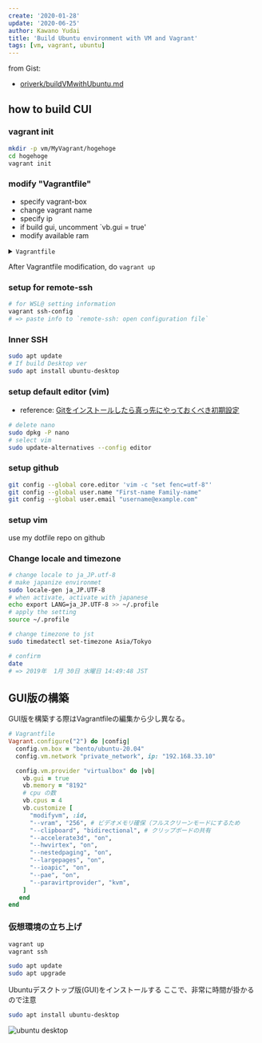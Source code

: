 ```yaml
---
create: '2020-01-28'
update: '2020-06-25'
author: Kawano Yudai
title: 'Build Ubuntu environment with VM and Vagrant'
tags: [vm, vagrant, ubuntu]
---
```


from Gist: 
- [ oriverk/buildVMwithUbuntu.md](https://gist.github.com/oriverk/34a82751aa11ea19d5b74a0a442cfa2f)

## how to build CUI
### vagrant init
```sh
mkdir -p vm/MyVagrant/hogehoge
cd hogehoge
vagrant init
```

### modify "Vagrantfile"
- specify vagrant-box
- change vagrant name
- specify ip
- if build gui, uncomment `vb.gui = true'
- modify available ram

<details><summary><code>Vagrantfile</code></summary><div>

```rb
# -*- mode: ruby -*-
# vi: set ft=ruby :

# All Vagrant configuration is done below. The "2" in Vagrant.configure
# configures the configuration version (we support older styles for
# backwards compatibility). Please don't change it unless you know what
# you're doing.
Vagrant.configure("2") do |config|
  # The most common configuration options are documented and commented below.
  # For a complete reference, please see the online documentation at
  # https://docs.vagrantup.com.

  # Every Vagrant development environment requires a box. You can search for
  # boxes at https://vagrantcloud.com/search.
  config.vm.box = "bento/ubuntu-20.04"
  
  # vagrant name
  config.vm.define "hogehoge"

  # Disable automatic box update checking. If you disable this, then
  # boxes will only be checked for updates when the user runs
  # `vagrant box outdated`. This is not recommended.
  # config.vm.box_check_update = false

  # Create a forwarded port mapping which allows access to a specific port
  # within the machine from a port on the host machine. In the example below,
  # accessing "localhost:8080" will access port 80 on the guest machine.
  # NOTE: This will enable public access to the opened port
  # config.vm.network "forwarded_port", guest: 80, host: 8080

  # Create a forwarded port mapping which allows access to a specific port
  # within the machine from a port on the host machine and only allow access
  # via 127.0.0.1 to disable public access
  # config.vm.network "forwarded_port", guest: 80, host: 8080, host_ip: "127.0.0.1"

  # Create a private network, which allows host-only access to the machine
  # using a specific IP.
    config.vm.network "private_network", ip: "192.168.33.10"

  # Create a public network, which generally matched to bridged network.
  # Bridged networks make the machine appear as another physical device on
  # your network.
  # config.vm.network "public_network"

  # Share an additional folder to the guest VM. The first argument is
  # the path on the host to the actual folder. The second argument is
  # the path on the guest to mount the folder. And the optional third
  # argument is a set of non-required options.
  # config.vm.synced_folder "../data", "/vagrant_data"

  # Provider-specific configuration so you can fine-tune various
  # backing providers for Vagrant. These expose provider-specific options.
  # Example for VirtualBox:
  #
   config.vm.provider "virtualbox" do |vb|
  #   # Display the VirtualBox GUI when booting the machine
  #   vb.gui = true
  #
  #   # Customize the amount of memory on the VM:
    vb.memory = "8192"
    end
  #
  # View the documentation for the provider you are using for more
  # information on available options.

  # Enable provisioning with a shell script. Additional provisioners such as
  # Puppet, Chef, Ansible, Salt, and Docker are also available. Please see the
  # documentation for more information about their specific syntax and use.
  # config.vm.provision "shell", inline: <<-SHELL
  #   apt-get update
  #   apt-get install -y apache2
  # SHELL
end
```

</div></details>

After Vagrantfile modification, do `vagrant up`

### setup for remote-ssh
```sh
# for WSL@ setting information
vagrant ssh-config
# => paste info to `remote-ssh: open configuration file`
```

### Inner SSH
```sh
sudo apt update
# If build Desktop ver
sudo apt install ubuntu-desktop
```

### setup default editor (vim)
- reference: [Gitをインストールしたら真っ先にやっておくべき初期設定](https://qiita.com/wnoguchi/items/f7358a227dfe2640cce3)

```sh
# delete nano
sudo dpkg -P nano
# select vim
sudo update-alternatives --config editor
```

### setup github
```sh
git config --global core.editor 'vim -c "set fenc=utf-8"'
git config --global user.name "First-name Family-name"
git config --global user.email "username@example.com"
```

### setup vim
use my dotfile repo on github

### Change locale and timezone
```sh
# change locale to ja_JP.utf-8
# make japanize environmet
sudo locale-gen ja_JP.UTF-8
# when activate, activate with japanese
echo export LANG=ja_JP.UTF-8 >> ~/.profile
# apply the setting
source ~/.profile

# change timezone to jst
sudo timedatectl set-timezone Asia/Tokyo

# confirm
date
# => 2019年  1月 30日 水曜日 14:49:48 JST
```

## GUI版の構築
GUI版を構築する際はVagrantfileの編集から少し異なる。

```rb
# Vagrantfile
Vagrant.configure("2") do |config|
  config.vm.box = "bento/ubuntu-20.04"
  config.vm.network "private_network", ip: "192.168.33.10"

  config.vm.provider "virtualbox" do |vb|
    vb.gui = true
    vb.memory = "8192"
    # cpu の数
    vb.cpus = 4
    vb.customize [
      "modifyvm", :id,
      "--vram", "256", # ビデオメモリ確保（フルスクリーンモードにするため
      "--clipboard", "bidirectional", # クリップボードの共有
      "--accelerate3d", "on",
      "--hwvirtex", "on",
      "--nestedpaging", "on",
      "--largepages", "on",
      "--ioapic", "on",
      "--pae", "on",
      "--paravirtprovider", "kvm",
    ]
   end
end
```

### 仮想環境の立ち上げ

```sh
vagrant up
vagrant ssh

sudo apt update
sudo apt upgrade
```

Ubuntuデスクトップ版(GUI)をインストールする
ここで、非常に時間が掛かるので注意

```sh
sudo apt install ubuntu-desktop
```

<picture>
  <source srcSet="/assets/posts/202001/ubuntu1.webp" type="image/webp" />
  <img src="/assets/posts/202001/ubuntu1.jpg" alt="ubuntu desktop" />
</picture>